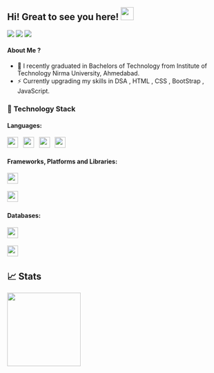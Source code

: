 <!--
**utsavipatil/utsavipatil** is a ✨ _special_ ✨ repository because its `README.md` (this file) appears on your GitHub profile.

Here are some ideas to get you started:

- 🔭 I’m currently working on ...
- 🌱 I’m currently learning ...
- 👯 I’m looking to collaborate on ...
- 🤔 I’m looking for help with ...
- 💬 Ask me about ...
- 📫 How to reach me: ...
- 😄 Pronouns: ...
- ⚡ Fun fact: ...
-->
## Hi! Great to see you here! <img src="https://raw.githubusercontent.com/aemmadi/aemmadi/master/wave.gif" width="30px" height="30px">

<!-- <a href="https://twitter.com/intent/follow?screen_name=anurag_gupta23"><img src="https://img.shields.io/badge/anurag_gupta23-%231DA1F2.svg?style=for-the-badge&logo=Twitter&logoColor=white"></a> -->
<a href="https://www.linkedin.com/in/utsavi-patil-5920931a0/"><img src="https://img.shields.io/badge/linkedin-%230077B5.svg?style=for-the-badge&logo=linkedin&logoColor=white"></a>
<a href="mailto:utsavirpatil2000@gmail.com"><img src="https://img.shields.io/badge/Gmail-D14836?style=for-the-badge&logo=gmail&logoColor=white"></a>
<a href="https://drive.google.com/file/d/1naf6IRWIO5CHngkuEK2Uy9LfYpthMpYr/view?usp=sharing"><img src="https://img.shields.io/badge/Resume-%23000000.svg?style=for-the-badge&logo=firefox&logoColor=#FF7139"/></a>
<!-- <a href="https://anuraggupta.hashnode.dev/"><img src="https://img.shields.io/badge/Hashnode-12100E?style=for-the-badge&logo=hashnode&logoColor=white" /></a>
<a href="https://dev.to/anurag5086"><img src="https://img.shields.io/badge/dev.to-0A0A0A?style=for-the-badge&logo=dev.to&logoColor=white" /></a> -->
<!-- ![Profile Views](https://komarev.com/ghpvc/?username=Anurag5086&style=flat-square) -->



#### About Me ?

- 🏫 I recently graduated in Bachelors of Technology from Institute of Technology Nirma University, Ahmedabad.
- ⚡️ Currently upgrading my skills in DSA , HTML , CSS , BootStrap , JavaScript.
<!-- - ⚡️ Currently working as Software Engineering Intern at [Github](https://github.com/github) and MLH Fellow (Software Engineering Fellow) at [Solana](https://github.com/solana-labs)
- 🔭 Worked with multiple organizations like ([Progarten](https://progarten.in/), [Codedigger](https://github.com/Code-dig-ger), [myPassID](https://github.com/mypass-id) , [CodeTrophs](https://github.com/CodeTrophs), [Uptone](https://www.linkedin.com/company/uptone/) & [Kootlabs](https://www.linkedin.com/company/kootlabs/))
- ♥️ I love to contribute to open-source products. -->


### 🔭 **Technology Stack**

#### **Languages**:


<!-- <img height=25 src="https://img.shields.io/badge/typescript-%23007ACC.svg?style=for-the-badge&logo=typescript&logoColor=white">&nbsp;&nbsp; -->
<!-- <img height=25 src="https://img.shields.io/badge/c++-%2300599C.svg?style=for-the-badge&logo=c%2B%2B&logoColor=white">&nbsp;&nbsp; -->
<img height=25 src="https://img.shields.io/badge/Java-ED8B00?style=for-the-badge&logo=java&logoColor=white">&nbsp;&nbsp;
<img height=25 src="https://img.shields.io/badge/css3-%231572B6.svg?style=for-the-badge&logo=css3&logoColor=white">&nbsp;&nbsp;
<img height=25 src="https://img.shields.io/badge/html5-%23E34F26.svg?style=for-the-badge&logo=html5&logoColor=white">&nbsp;&nbsp;
<img height=25 src="https://img.shields.io/badge/javascript-%23323330.svg?style=for-the-badge&logo=javascript&logoColor=%23F7DF1E">&nbsp;&nbsp;
<!-- <img height=25 src="https://img.shields.io/badge/rust-%23E34F26.svg?style=for-the-badge&logo=rust&logoColor=white">&nbsp;&nbsp; -->


#### **Frameworks, Platforms and Libraries**:

<img height=25 src="https://img.shields.io/badge/node.js-6DA55F?style=for-the-badge&logo=node.js&logoColor=white">&nbsp;&nbsp;
<!-- <img height=25 src="https://img.shields.io/badge/react-%2320232a.svg?style=for-the-badge&logo=react&logoColor=%2361DAFB">&nbsp;&nbsp;
<img height=25 src="https://img.shields.io/badge/next.js-%23E0234E.svg?style=for-the-badge&logo=next.js&logoColor=white">&nbsp;&nbsp;
<img height=25 src="https://img.shields.io/badge/express.js-%23404d59.svg?style=for-the-badge&logo=express&logoColor=%2361DAFB">&nbsp;&nbsp;
<img height=25 src="https://img.shields.io/badge/tide-%23E0234E.svg?style=for-the-badge&logo=tide&logoColor=white">&nbsp;&nbsp; -->
<img height=25 src="https://img.shields.io/badge/bootstrap-%23404d59.svg?style=for-the-badge&logo=bootstrap&logoColor=%2361DAFB">&nbsp;&nbsp;
<!-- <img height=25 src="https://img.shields.io/badge/tailwindcss-%23404d59.svg?style=for-the-badge&logo=tailwindcss&logoColor=%2361DAFB">&nbsp;&nbsp;
<img height=25 src="https://img.shields.io/badge/sass-%23404d59.svg?style=for-the-badge&logo=sass&logoColor=%2361DAFB">&nbsp;&nbsp; -->

#### **Databases**:

<img height=25 src="https://img.shields.io/badge/MongoDB-%234ea94b.svg?style=for-the-badge&logo=mongodb&logoColor=white">&nbsp;&nbsp;
<!-- <img height=25 src="https://img.shields.io/badge/postgres-%23316192.svg?style=for-the-badge&logo=postgresql&logoColor=white">&nbsp;&nbsp; -->
<img height=25 src="https://img.shields.io/badge/mysql-%23316192.svg?style=for-the-badge&logo=mysql&logoColor=white">&nbsp;&nbsp;

<!-- #### **DevOps & Cloud Tools**:

<img height=25 src="https://img.shields.io/badge/docker-%230db7ed.svg?style=for-the-badge&logo=docker&logoColor=white">&nbsp;&nbsp;
<img height=25 src="https://img.shields.io/badge/CIRCLECI-%23161616.svg?style=for-the-badge&logo=circleci&logoColor=white">&nbsp;&nbsp;
<img height=25 src="https://img.shields.io/badge/git-%23F05033.svg?style=for-the-badge&logo=git&logoColor=white">
<img height=25 src="https://img.shields.io/badge/DigitalOcean-%230167ff.svg?style=for-the-badge&logo=digitalOcean&logoColor=white">&nbsp;&nbsp;
<img height=25 src="https://img.shields.io/badge/heroku-%23430098.svg?style=for-the-badge&logo=heroku&logoColor=white">&nbsp;&nbsp;
<img height=25 src="https://img.shields.io/badge/netlify-%23000000.svg?style=for-the-badge&logo=netlify&logoColor=#00C7B7">&nbsp;&nbsp; -->


## 📈 Stats
<p align="left">
<a href="https://github.com/utsavipatil">
<!--   <img height="170em" src="https://github-readme-stats-eight-theta.vercel.app/api?username=utsavipatil&show_icons=true&theme=algolia&include_all_commits=true&count_private=true"/> -->
  <img height="170em" src="https://github-readme-stats-eight-theta.vercel.app/api/top-langs/?username=utsavipatil&layout=compact&langs_count=8&theme=algolia"/>
</a>
</p>
